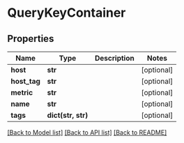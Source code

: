 # QueryKeyContainer

## Properties
Name | Type | Description | Notes
------------ | ------------- | ------------- | -------------
**host** | **str** |  | [optional] 
**host_tag** | **str** |  | [optional] 
**metric** | **str** |  | [optional] 
**name** | **str** |  | [optional] 
**tags** | **dict(str, str)** |  | [optional] 

[[Back to Model list]](../README.md#documentation-for-models) [[Back to API list]](../README.md#documentation-for-api-endpoints) [[Back to README]](../README.md)


